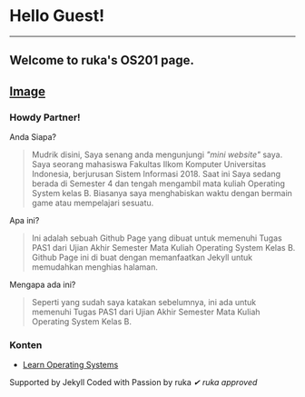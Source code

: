 
# Hello Guest!
---
## Welcome to ruka's OS201 page.
[Image](44206861.png)
---
### Howdy Partner!
Anda Siapa?
> Mudrik disini, Saya senang anda mengunjungi _"mini website"_ saya. Saya seorang mahasiswa Fakultas Ilkom Komputer Universitas Indonesia, berjurusan Sistem Informasi 2018. Saat ini Saya sedang berada di Semester 4 dan tengah mengambil mata kuliah Operating System kelas B. Biasanya saya menghabiskan waktu dengan bermain game atau mempelajari sesuatu.

Apa ini?
> Ini adalah sebuah Github Page yang dibuat untuk memenuhi Tugas PAS1 dari Ujian Akhir Semester Mata Kuliah Operating System Kelas B. Github Page ini di buat dengan memanfaatkan Jekyll untuk memudahkan menghias halaman.

Mengapa ada ini?
> Seperti yang sudah saya katakan sebelumnya, ini ada untuk memenuhi Tugas PAS1 dari Ujian Akhir Semester Mata Kuliah Operating System Kelas B.

### Konten
- [Learn Operating Systems](URLs/)

Supported by Jekyll
Coded with Passion by ruka
_✔ ruka approved_